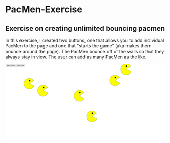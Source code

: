 # PacMen-Exercise
## Exercise on creating unlimited bouncing pacmen
<p>In this exercise, I created two buttons, one that allows you to add individual PacMen to the page and one that "starts the game" (aka makes them bounce around the page). The PacMen bounce off of the walls so that they always stay in view. The user can add as many PacMen as the like.</p>
<img src= "pacmen.png" width='500' />

